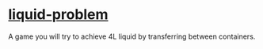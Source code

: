 # [liquid-problem](https://mfarukkoc.github.io/calculator/)
A game you will try to achieve 4L liquid by transferring between containers.
